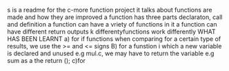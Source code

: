 s is a readme for the c-more function project
it talks about functions are made and how they are improved
a function has three parts declaraton, call and definition
a function can have a vriety of functions in it
a function can have different return outputs
k differentyfunctions work differently
	WHAT HAS BEEN LEARNT
a) for if functions when comparing for a certain type of results, we use the >= and <= signs
B) for  a funstion i which a new variable is declared and unused e.g mul.c, we may have to return
the variable e.g sum as a the return ();
c)for 
